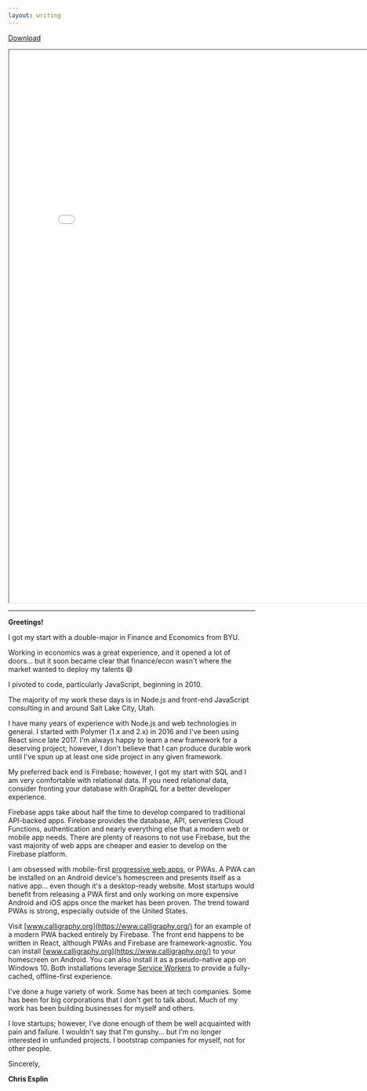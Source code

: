 ```yaml
---
layout: writing
---
```


[Download](/static/files/Esplin-Christopher-Resume.pdf)

<iframe src="/static/files/Esplin-Christopher-Resume.pdf" frameborder="1" scrolling="auto" height="1125" width="800" ></iframe>

---

**Greetings!**

I got my start with a double-major in Finance and Economics from BYU.

Working in economics was a great experience, and it opened a lot of doors... but it soon became clear that finance/econ wasn't where the market wanted to deploy my talents 😄

I pivoted to code, particularly JavaScript, beginning in 2010.

The majority of my work these days is in Node.js and front-end JavaScript consulting in and around Salt Lake City, Utah.

I have many years of experience with Node.js and web technologies in general. I started with Polymer (1.x and 2.x) in 2016 and I've been using React since late 2017. I'm always happy to learn a new framework for a deserving project; however, I don't believe that I can produce durable work until I've spun up at least one side project in any given framework.

My preferred back end is Firebase; however, I got my start with SQL and I am very comfortable with relational data. If you need relational data, consider fronting your database with GraphQL for a better developer experience.

Firebase apps take about half the time to develop compared to traditional API-backed apps. Firebase provides the database, API, serverless Cloud Functions, authentication and nearly everything else that a modern web or mobile app needs. There are plenty of reasons to not use Firebase, but the vast majority of web apps are cheaper and easier to develop on the Firebase platform.

I am obsessed with mobile-first [progressive web apps](https://developers.google.com/web/progressive-web-apps/), or PWAs. A PWA can be installed on an Android device's homescreen and presents itself as a native app... even though it's a desktop-ready website. Most startups would benefit from releasing a PWA first and only working on more expensive Android and iOS apps once the market has been proven. The trend toward PWAs is strong, especially outside of the United States.

Visit [www.calligraphy.org](https://www.calligraphy.org/) for an example of a modern PWA backed entirely by Firebase. The front end happens to be written in React, although PWAs and Firebase are framework-agnostic. You can install [www.calligraphy.org](https://www.calligraphy.org/) to your homescreen on Android. You can also install it as a pseudo-native app on Windows 10. Both installations leverage [Service Workers](https://developers.google.com/web/fundamentals/primers/service-workers/) to provide a fully-cached, offline-first experience.

I've done a huge variety of work. Some has been at tech companies. Some has been for big corporations that I don't get to talk about. Much of my work has been building businesses for myself and others.

I love startups; however, I've done enough of them be well acquainted with pain and failure. I wouldn't say that I'm gunshy... but I'm no longer interested in unfunded projects. I bootstrap companies for myself, not for other people.

Sincerely,

**Chris Esplin**
